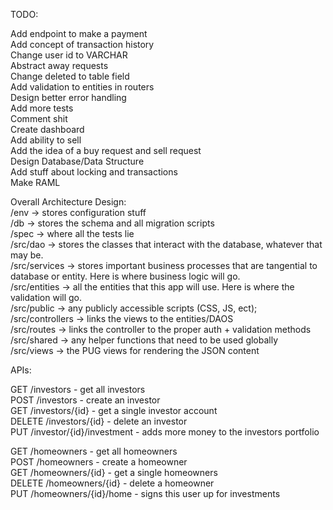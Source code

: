 TODO:

Add endpoint to make a payment<br>
Add concept of transaction history<br>
Change user id to VARCHAR<br>
Abstract away requests<br>
Change deleted to table field<br>
Add validation to entities in routers<br>
Design better error handling<br>
Add more tests<br>
Comment shit<br>
Create dashboard<br>
Add ability to sell<br>
    Add the idea of a buy request and sell request<br>
Design Database/Data Structure<br>
Add stuff about locking and transactions<br>
Make RAML<br>


Overall Architecture Design:<br>
/env -> stores configuration stuff<br>
/db -> stores the schema and all migration scripts<br>
/spec -> where all the tests lie<br>
/src/dao -> stores the classes that interact with the database, whatever that may be.<br>
/src/services -> stores important business processes that are tangential to database or entity. Here is where business logic will go.<br>
/src/entities -> all the entities that this app will use. Here is where the validation will go.<br>
/src/public -> any publicly accessible scripts (CSS, JS, ect);<br>
/src/controllers -> links the views to the entities/DAOS<br>
/src/routes -> links the controller to the proper auth + validation methods<br>
/src/shared -> any helper functions that need to be used globally<br>
/src/views -> the PUG views for rendering the JSON content<br>


APIs: 

GET /investors                  - get all investors<br> 
POST /investors                 - create an investor<br>
GET /investors/{id}             - get a single investor account<br>
DELETE /investors/{id}          - delete an investor<br>
PUT /investor/{id}/investment   - adds more money to the investors portfolio<br>

GET /homeowners                 - get all homeowners<br>
POST /homeowners                - create a homeowner<br>
GET /homeowners/{id}            - get a single homeowners<br>
DELETE /homeowners/{id}         - delete a homeowner<br>
PUT /homeowners/{id}/home       - signs this user up for investments<br>
